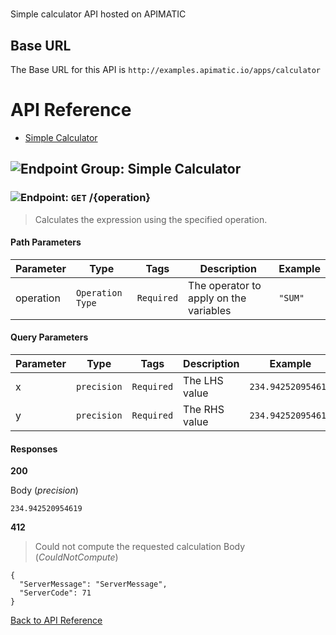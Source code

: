 # 

Simple calculator API hosted on APIMATIC



## Base URL

The Base URL for this API is `http://examples.apimatic.io/apps/calculator`






# <a name="api_reference"></a>API Reference

* [Simple Calculator](#simple_calculator)

## <a name="simple_calculator"></a>![Endpoint Group: ](https://apidocs.io/img/class.png "Simple Calculator") Simple Calculator


### <a name="calculate"></a>![Endpoint: ](https://apidocs.io/img/method.png "Calculate") `GET` /{operation}

> Calculates the expression using the specified operation.



#### Path Parameters
| Parameter | Type | Tags | Description | Example |
|-----------|------| ---- |-------------| ------- |
| operation | `Operation Type` |  ``` Required ```  | The operator to apply on the variables | `"SUM"` | 

#### Query Parameters
| Parameter | Type | Tags | Description | Example |
|-----------|------| ---- |-------------| ------- |
| x | `precision` |  ``` Required ```  | The LHS value | `234.942520954619` | 
| y | `precision` |  ``` Required ```  | The RHS value | `234.942520954619` | 

#### Responses
**200** 

Body (_precision_) 
```
234.942520954619
```


**412** 

> Could not compute the requested calculation
Body (_CouldNotCompute_) 
```
{
  "ServerMessage": "ServerMessage",
  "ServerCode": 71
}
```


[Back to API Reference](#api_reference)

